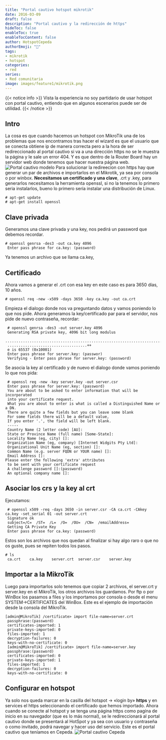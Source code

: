 ```yaml
---
title: "Portal cautivo hotspot mikrotik"
date: 2016-03-09
draft: false
description: "Portal cautivo y la redirección de https"
hideToc: false
enableToc: true
enableTocContent: false
author: HotspotCepeda 
authorEmoji: "🗻"
tags:
- mikrotik
- hotspot
categories:
- red
series:
- Red comunitaria
image: images/feature1/mikrotik.png
---
```

{{< notice info >}}
Vista la experiencia no soy partidario de usar hotspot con portal cautivo, entiendo que en algunos escenarios puede ser de utilidad.
{{< /notice >}}
## Intro
La cosa es que cuando hacemos un hotspot con MikroTik una de los problemas que nos encontramos tras hacer el wizard es que el usuario que se conecta obtiene ip de manera correcta pero a la hora de ser redireccionado al portal cautivo si va a una dirección https no se le muestra la página y le sale un error 404.
Y es que dentro de la Router Board hay un servidor web donde tenemos que hacer nuestra página web.
![Portal cautivo modelo ](/gallery/red/hotspot.PNG)
Para solucionar la redireecion con https hay que generar un par de archivos e importarlos en el Mikrotik, ya sea por consola o por winbox. **Necesitamos un certificado y una clave**, .crt y .key, para generarlos necesitamos la herramienta openssl, si no la tenemos lo primero seria instalarlos, bueno lo primero sería instalar una distribución de Linux.
```
# apt-get update
# apt-get install openssl
```
## Clave privada
Generamos una clave privada y una key, nos pedirá un password que debemos recordar.
```
# openssl genrsa -des3 -out ca.key 4096
 Enter pass phrase for ca.key: (password)
```
Ya tenemos un archivo que se llama ca.key, 
## Certificado
Ahora vamos a generar el .crt con esa key en este caso es para 3650 días, 10 años.
```
# openssl req -new -x509 -days 3650 -key ca.key -out ca.crt
```
Empieza el dialogo donde nos va preguntando datos y vamos poniendo lo que nos pide.
Ahora generamos la key/certificado par para el servidor, nos pide de nuevo contraseña, recordar:
```
 # openssl genrsa -des3 -out server.key 4096
 Generating RSA private key, 4096 bit long modulus
 ...........................................................................................................................++
 ....................................++
 e is 65537 (0x10001)
 Enter pass phrase for server.key: (passwor)
 Verifying - Enter pass phrase for server.key: (password)
```
Se asocia la key al certificado y de nuevo el dialogo donde vamos poniendo lo que nos pida:
```
 # openssl req -new -key server.key -out server.csr
 Enter pass phrase for server.key: (password)
 You are about to be asked to enter information that will be incorporated
 into your certificate request.
 What you are about to enter is what is called a Distinguished Name or a DN.
 There are quite a few fields but you can leave some blank
 For some fields there will be a default value,
 If you enter '.', the field will be left blank.
 -----
 Country Name (2 letter code) [AU]:
 State or Province Name (full name) [Some-State]:
 Locality Name (eg, city) []:
 Organization Name (eg, company) [Internet Widgits Pty Ltd]:
 Organizational Unit Name (eg, section) []:
 Common Name (e.g. server FQDN or YOUR name) []:
 Email Address []:
Please enter the following 'extra' attributes
 to be sent with your certificate request
 A challenge password []:(password)
 An optional company name []:
```
## Asociar los crs y la key al crt 
Ejecutamos:
```
 # openssl x509 -req -days 3650 -in server.csr -CA ca.crt -CAkey ca.key -set_serial 01 -out server.crt
 Signature ok
 subject=/C=  /ST=  /L=  /O=  /OU=  /CN=  /emailAddress=
 Getting CA Private Key
 Enter pass phrase for ca.key: (password)
```
Estos son los archivos que nos quedan al finalizar si hay algo raro o que no os guste, pues se repiten todos los pasos.
```
# ls
 ca.crt    ca.key    server.crt  server.csr    server.key
```
## Importar a la MikroTik
Luego para importarlos solo tenemos que copiar 2 archivos, el server.crt y server.key en el MikroTik, los otros archivos los guardamos. Por ftp o por WinBox los pasamos a files y los importamos por consola o desde el menu SYSTEM->CERTIFICATES del WinBox. Este es el ejemplo de importación desde la consola del MikroTik.
```
[admin@MikroTik] /certificate> import file-name=server.crt
 passphrase:(password)
 certificates-imported: 1
 private-keys-imported: 0
 files-imported: 1
 decryption-failures: 0
 keys-with-no-certificate: 0
 [admin@MikroTik] /certificate> import file-name=server.key
 passphrase:(password)
 certificates-imported: 0
 private-keys-imported: 1
 files-imported: 1
 decryption-failures: 0
 keys-with-no-certificate: 0
```
## Configurar en hotspot
Ya solo nos queda marcar en la casilla del hotspot -> «login by» **https** y en services el https seleccionando el certificado que hemos importado.
Ahora cuando se conecte al hotspot y se tenga una página https como pagína de inicio en su navegador (que es lo más normal), se le redireccionará al portal cautivo donde se presentará al HotSpot y ya sea con usuario y contraseña o como invitado, podrá navegar y hacer uso del servicio.
Este es el portal cautivo que teníamos en Cepeda.
![Portal cautivo Cepeda ](/gallery/red/hotspot_cepeda.PNG)